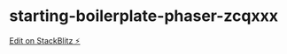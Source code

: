 # starting-boilerplate-phaser-zcqxxx

[Edit on StackBlitz ⚡️](https://stackblitz.com/edit/starting-boilerplate-phaser-zcqxxx)
